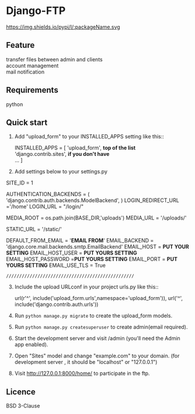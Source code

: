 # Django-FTP
https://img.shields.io/pypi/l/:packageName.svg


Feature
-----------
transfer files between admin and clients<br>
account management <br>
mail notification<br>

Requirements
-----------
python

Quick start
-----------

1. Add "upload_form" to your INSTALLED_APPS setting like this::<br>

    INSTALLED_APPS = [
        'upload_form',    **top of the list**<br>
        'django.contrib.sites',  **if you don't have**<br>
        ...
    ]
2. Add settings below to your settings.py
  

SITE_ID = 1

AUTHENTICATION_BACKENDS = (
              'django.contrib.auth.backends.ModelBackend',
)
LOGIN_REDIRECT_URL ='/home'
LOGIN_URL = "/login/"

MEDIA_ROOT = os.path.join(BASE_DIR,'uploads')
MEDIA_URL = '/uploads/'  

STATIC_URL = '/static/'  

DEFAULT_FROM_EMAIL = '**EMAIL FROM**'
EMAIL_BACKEND = 'django.core.mail.backends.smtp.EmailBackend'
EMAIL_HOST = **PUT YOUR SETTING**
EMAIL_HOST_USER = **PUT YOURS SETTING**
EMAIL_HOST_PASSWORD =**PUT YOURS SETTING**
EMAIL_PORT = **PUT YOURS SETTING**
EMAIL_USE_TLS = True

    /////////////////////////////////////////////////
    

3. Include the upload URLconf in your project urls.py like this::

    url(r'^', include('upload_form.urls',namespace='upload_form')),
    url('^', include('django.contrib.auth.urls'))

4. Run `python manage.py migrate` to create the upload_form models.

5. Run `python manage.py createsuperuser` to create admin(email required).

6. Start the development server and visit /admin
   (you'll need the Admin app enabled).

7. Open "Sites" model and change "example.com" to your domain.
   (for development server , it should be "localhost" or "127.0.0.1")

8. Visit http://127.0.0.1:8000/home/ to participate in the ftp.

## Licence
BSD 3-Clause
